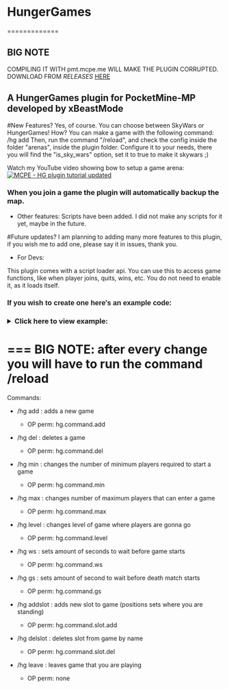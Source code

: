 # HungerGames
=============

BIG NOTE
---------
COMPILING IT WITH pmt.mcpe.me WILL MAKE THE PLUGIN CORRUPTED. DOWNLOAD FROM _RELEASES_ [HERE](https://github.com/InfinityGamers/HungerGames-UPDATED/releases/latest)

A HungerGames plugin for PocketMine-MP developed by xBeastMode
--------------------------------------------------------------

#New Features? 
Yes, of course. You can choose between SkyWars or HungerGames!
How? You can make a game with the following command: /hg add <game name>
Then, run the command "/reload", and check the config inside the folder "arenas", inside the plugin folder. Configure it to your needs, there you will find the "is_sky_wars" option, set it to true to make it skywars ;)

Watch my YouTube video showing bow to setup a game arena:
[![MCPE - HG plugin tutorial updated](http://img.youtube.com/vi/0Jtt696xak4/0.jpg)](http://www.youtube.com/watch?v=0Jtt696xak4)
<h3> 
When you join a game the plugin will automatically backup the map.
</h3>

- Other features: Scripts have been added. I did not make any scripts for it yet, maybe in the future.

#Future updates? 
I am planning to adding many more features to this plugin, if you wish me to add one, please say it in issues, thank you.

- For Devs:

This plugin comes with a script loader api. You can use this to access game functions, like when player joins, quits, wins, etc. You do not need to enable it, as it loads itself.

<h3><div style="font-family: verdana, sans-serif;">If you wish to create one here's an example code:</div><h3>
<details>
<summary>Click here to view example:</summary>

```PHP
//Example script:


<?php
class ExampleScript extends \hungergames\api\scripts\HGAPIScript{
    public function __construct(){
        parent::__construct("Script names here", "Versions here 1.0", "Authors here xBeastMode");
    }
    public function onLoad(){
        $this->sendConsoleMessage("Test script loaded!");
    }
}


//All function from this script api are:

/**
     * Creates script config
     *
     * @param $name
     * @param array $values
     * @return Config
     */
    public void function createConfig($name, array $values)
    /**
     * Gets script config
     *
     * @return Config
     */
    public Config function getConfig()
    /**
     * Gets the name of the script
     *
     * @return string
     */
    public string function getName()
    /**
     * Gets the name of the script
     *
     * @return string
     */
    public string function getVersion()
    /**
     * Gets the author of the script
     *
     * @return string
     */
    public string function getAuthor()
    /**
     * disables script
     */
    public void function setDisabled()
    /**
     * enables script
     */
    public void function setEnabled();
    /**
     * returns whether script is enabled or not
     *
     * @return bool
     */
    public bool function isEnabled()
    /**
     * Sends console message
     *
     * @param $message
     */
    public void function sendConsoleMessage($message)
    /**
     * Called when script is loaded
     */
    public function onLoad(){
    //your code here
    }
    /**
     * called when player joins game
     *
     * @param Player $p
     * @param HungerGames $game
     */
    public function onPlayerJoinGame(Player $p, HungerGames $game){
    //your code here
    }
    /**
     * called when player quits game
     *
     * @param Player $p
     * @param HungerGames $game
     */
    public function onPlayerQuitGame(Player $p, HungerGames $game){
    //your code here
    }
    /**
     * Called when player fails to join full game
     *
     * @param Player $p
     * @param HungerGames $game
     */
    public function gameIsFull(Player $p, HungerGames $game){
    //your code here
    }

    /**
     * Called when player is waiting for players
     *
     * @param array $players
     * @param HungerGames $game
     */
    public function whileWaitingForPlayers(array $players, HungerGames $game){
    //your code here
    }
    /**
     * Called when player is waiting for players
     *
     * @param array $players
     * @param HungerGames $game
     */
    public function whileWaitingToStart(array $players, HungerGames $game){
    //your code here
    }
    /**
     * Called when game starts
     *
     * @param array $players
     * @param HungerGames $game
     */
    public function onGameStart(array $players, HungerGames $game){
    //your code here
    }
    /**
     * Called when death match starts
     *
     * @param array $players
     * @param HungerGames $game
     */
    public function onDeathMatchStart(array $players, HungerGames $game){
    //your code here
    }
    /**
     * Called when players wins a game
     *
     * @param Player $p
     * @param HungerGames $game
     */
    public function onPlayerWinGame(Player $p, HungerGames $game){
    //your code here
    }
```
</details>

===
BIG NOTE: after every change you will have to run the command /reload
===

Commands:

* /hg add <game> : adds a new game
  * OP perm: hg.command.add
    
* /hg del <game> : deletes a game
  * OP perm: hg.command.del
  
* /hg min <game> <number> : changes the number of minimum players required to start a game
  * OP perm: hg.command.min
  
  
* /hg max <game> <number> : changes number of maximum players that can enter a game
  * OP perm: hg.command.max

* /hg level <game> <level name> : changes level of game where players are gonna go
  * OP perm: hg.command.level

* /hg ws <game> <number> : sets amount of seconds to wait before game starts  
  * OP perm: hg.command.ws

* /hg gs <game> <number> : sets amount of second to wait before death match starts
  * OP perm: hg.command.gs

* /hg addslot <game> <name> : adds new slot to game (positions sets where you are standing)
  * OP perm: hg.command.slot.add

* /hg delslot <game> <name> : deletes slot from game by name
  * OP perm: hg.command.slot.del

* /hg leave : leaves game that you are playing
  * OP perm: none
